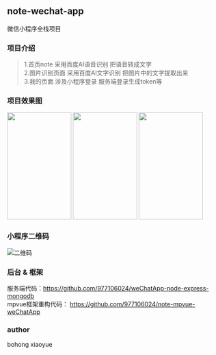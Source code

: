 ## note-wechat-app
微信小程序全栈项目

### 项目介绍
> 1.首页note 采用百度AI语音识别 把语音转成文字  
> 2.图片识别页面 采用百度AI文字识别 把图片中的文字提取出来  
> 3.我的页面 涉及小程序登录 服务端登录生成token等   

### 项目效果图
<img src="https://img.xuewuzhijing.top/weChatApp/1.png" height="250px" width="150px">  <img src="https://img.xuewuzhijing.top/weChatApp/2.png" height="250px" width="150px">
<img src="https://img.xuewuzhijing.top/weChatApp/3.png" height="250px" width="150px">

### 小程序二维码
![二维码](https://img.xuewuzhijing.top/weChatApp/qr.jpg)

### 后台 & 框架
服务端代码：https://github.com/977106024/weChatApp-node-express-mongodb  
mpvue框架重构代码：
https://github.com/977106024/note-mpvue-weChatApp  

### author  
bohong xiaoyue
